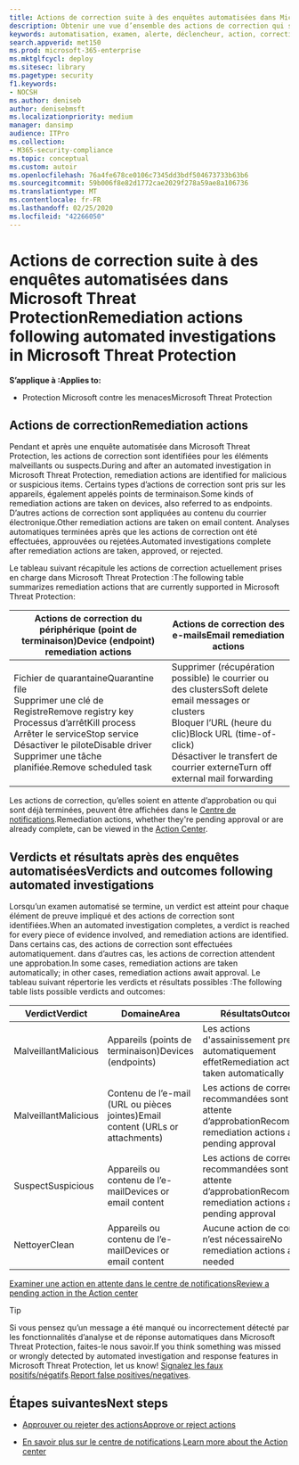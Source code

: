 ```yaml
---
title: Actions de correction suite à des enquêtes automatisées dans Microsoft Threat Protection
description: Obtenir une vue d’ensemble des actions de correction qui suivent des enquêtes automatisées dans Microsoft Threat Protection
keywords: automatisation, examen, alerte, déclencheur, action, correction
search.appverid: met150
ms.prod: microsoft-365-enterprise
ms.mktglfcycl: deploy
ms.sitesec: library
ms.pagetype: security
f1.keywords:
- NOCSH
ms.author: deniseb
author: denisebmsft
ms.localizationpriority: medium
manager: dansimp
audience: ITPro
ms.collection:
- M365-security-compliance
ms.topic: conceptual
ms.custom: autoir
ms.openlocfilehash: 76a4fe678ce0106c7345dd3bdf504673733b63b6
ms.sourcegitcommit: 59b006f8e82d1772cae2029f278a59ae8a106736
ms.translationtype: MT
ms.contentlocale: fr-FR
ms.lasthandoff: 02/25/2020
ms.locfileid: "42266050"
---
```

# <a name="remediation-actions-following-automated-investigations-in-microsoft-threat-protection"></a><span data-ttu-id="621da-104">Actions de correction suite à des enquêtes automatisées dans Microsoft Threat Protection</span><span class="sxs-lookup"><span data-stu-id="621da-104">Remediation actions following automated investigations in Microsoft Threat Protection</span></span>

<span data-ttu-id="621da-105">**S’applique à :**</span><span class="sxs-lookup"><span data-stu-id="621da-105">**Applies to:**</span></span>
- <span data-ttu-id="621da-106">Protection Microsoft contre les menaces</span><span class="sxs-lookup"><span data-stu-id="621da-106">Microsoft Threat Protection</span></span>


## <a name="remediation-actions"></a><span data-ttu-id="621da-107">Actions de correction</span><span class="sxs-lookup"><span data-stu-id="621da-107">Remediation actions</span></span>

<span data-ttu-id="621da-108">Pendant et après une enquête automatisée dans Microsoft Threat Protection, les actions de correction sont identifiées pour les éléments malveillants ou suspects.</span><span class="sxs-lookup"><span data-stu-id="621da-108">During and after an automated investigation in Microsoft Threat Protection, remediation actions are identified for malicious or suspicious items.</span></span> <span data-ttu-id="621da-109">Certains types d’actions de correction sont pris sur les appareils, également appelés points de terminaison.</span><span class="sxs-lookup"><span data-stu-id="621da-109">Some kinds of remediation actions are taken on devices, also referred to as endpoints.</span></span> <span data-ttu-id="621da-110">D’autres actions de correction sont appliquées au contenu du courrier électronique.</span><span class="sxs-lookup"><span data-stu-id="621da-110">Other remediation actions are taken on email content.</span></span> <span data-ttu-id="621da-111">Analyses automatiques terminées après que les actions de correction ont été effectuées, approuvées ou rejetées.</span><span class="sxs-lookup"><span data-stu-id="621da-111">Automated investigations complete after remediation actions are taken, approved, or rejected.</span></span>

<span data-ttu-id="621da-112">Le tableau suivant récapitule les actions de correction actuellement prises en charge dans Microsoft Threat Protection :</span><span class="sxs-lookup"><span data-stu-id="621da-112">The following table summarizes remediation actions that are currently supported in Microsoft Threat Protection:</span></span> 

|<span data-ttu-id="621da-113">Actions de correction du périphérique (point de terminaison)</span><span class="sxs-lookup"><span data-stu-id="621da-113">Device (endpoint) remediation actions</span></span>  |<span data-ttu-id="621da-114">Actions de correction des e-mails</span><span class="sxs-lookup"><span data-stu-id="621da-114">Email remediation actions</span></span>  |
|---------|---------|
|<span data-ttu-id="621da-115">Fichier de quarantaine</span><span class="sxs-lookup"><span data-stu-id="621da-115">Quarantine file</span></span><br/><span data-ttu-id="621da-116">Supprimer une clé de Registre</span><span class="sxs-lookup"><span data-stu-id="621da-116">Remove registry key</span></span><br/><span data-ttu-id="621da-117">Processus d’arrêt</span><span class="sxs-lookup"><span data-stu-id="621da-117">Kill process</span></span> <br/><span data-ttu-id="621da-118">Arrêter le service</span><span class="sxs-lookup"><span data-stu-id="621da-118">Stop service</span></span> <br/><span data-ttu-id="621da-119">Désactiver le pilote</span><span class="sxs-lookup"><span data-stu-id="621da-119">Disable driver</span></span> <br/><span data-ttu-id="621da-120">Supprimer une tâche planifiée.</span><span class="sxs-lookup"><span data-stu-id="621da-120">Remove scheduled task</span></span>      |<span data-ttu-id="621da-121">Supprimer (récupération possible) le courrier ou des clusters</span><span class="sxs-lookup"><span data-stu-id="621da-121">Soft delete email messages or clusters</span></span><br/><span data-ttu-id="621da-122">Bloquer l’URL (heure du clic)</span><span class="sxs-lookup"><span data-stu-id="621da-122">Block URL (time-of-click)</span></span><br/><span data-ttu-id="621da-123">Désactiver le transfert de courrier externe</span><span class="sxs-lookup"><span data-stu-id="621da-123">Turn off external mail forwarding</span></span>          |

<span data-ttu-id="621da-124">Les actions de correction, qu’elles soient en attente d’approbation ou qui sont déjà terminées, peuvent être affichées dans le [Centre de notifications](https://docs.microsoft.com/microsoft-365/security/mtp/mtp-action-center).</span><span class="sxs-lookup"><span data-stu-id="621da-124">Remediation actions, whether they're pending approval or are already complete, can be viewed in the [Action Center](https://docs.microsoft.com/microsoft-365/security/mtp/mtp-action-center).</span></span>

## <a name="verdicts-and-outcomes-following-automated-investigations"></a><span data-ttu-id="621da-125">Verdicts et résultats après des enquêtes automatisées</span><span class="sxs-lookup"><span data-stu-id="621da-125">Verdicts and outcomes following automated investigations</span></span>

<span data-ttu-id="621da-126">Lorsqu’un examen automatisé se termine, un verdict est atteint pour chaque élément de preuve impliqué et des actions de correction sont identifiées.</span><span class="sxs-lookup"><span data-stu-id="621da-126">When an automated investigation completes, a verdict is reached for every piece of evidence involved, and remediation actions are identified.</span></span> <span data-ttu-id="621da-127">Dans certains cas, des actions de correction sont effectuées automatiquement. dans d’autres cas, les actions de correction attendent une approbation.</span><span class="sxs-lookup"><span data-stu-id="621da-127">In some cases, remediation actions are taken automatically; in other cases, remediation actions await approval.</span></span> <span data-ttu-id="621da-128">Le tableau suivant répertorie les verdicts et résultats possibles :</span><span class="sxs-lookup"><span data-stu-id="621da-128">The following table lists possible verdicts and outcomes:</span></span>

|<span data-ttu-id="621da-129">Verdict</span><span class="sxs-lookup"><span data-stu-id="621da-129">Verdict</span></span>    |<span data-ttu-id="621da-130">Domaine</span><span class="sxs-lookup"><span data-stu-id="621da-130">Area</span></span>   |<span data-ttu-id="621da-131">Résultats</span><span class="sxs-lookup"><span data-stu-id="621da-131">Outcomes</span></span>|
|------|------|------|
|<span data-ttu-id="621da-132">Malveillant</span><span class="sxs-lookup"><span data-stu-id="621da-132">Malicious</span></span>  |<span data-ttu-id="621da-133">Appareils (points de terminaison)</span><span class="sxs-lookup"><span data-stu-id="621da-133">Devices (endpoints)</span></span>    |<span data-ttu-id="621da-134">Les actions d'assainissement prennent automatiquement effet</span><span class="sxs-lookup"><span data-stu-id="621da-134">Remediation actions are taken automatically</span></span>|
|<span data-ttu-id="621da-135">Malveillant</span><span class="sxs-lookup"><span data-stu-id="621da-135">Malicious</span></span>  |<span data-ttu-id="621da-136">Contenu de l’e-mail (URL ou pièces jointes)</span><span class="sxs-lookup"><span data-stu-id="621da-136">Email content (URLs or attachments)</span></span> | <span data-ttu-id="621da-137">Les actions de correction recommandées sont en attente d’approbation</span><span class="sxs-lookup"><span data-stu-id="621da-137">Recommended remediation actions are pending approval</span></span>|
|<span data-ttu-id="621da-138">Suspect</span><span class="sxs-lookup"><span data-stu-id="621da-138">Suspicious</span></span> |<span data-ttu-id="621da-139">Appareils ou contenu de l’e-mail</span><span class="sxs-lookup"><span data-stu-id="621da-139">Devices or email content</span></span> |<span data-ttu-id="621da-140">Les actions de correction recommandées sont en attente d’approbation</span><span class="sxs-lookup"><span data-stu-id="621da-140">Recommended remediation actions are pending approval</span></span>|
|<span data-ttu-id="621da-141">Nettoyer</span><span class="sxs-lookup"><span data-stu-id="621da-141">Clean</span></span>  |<span data-ttu-id="621da-142">Appareils ou contenu de l’e-mail</span><span class="sxs-lookup"><span data-stu-id="621da-142">Devices or email content</span></span>   |<span data-ttu-id="621da-143">Aucune action de correction n’est nécessaire</span><span class="sxs-lookup"><span data-stu-id="621da-143">No remediation actions are needed</span></span>|

[<span data-ttu-id="621da-144">Examiner une action en attente dans le centre de notifications</span><span class="sxs-lookup"><span data-stu-id="621da-144">Review a pending action in the Action center</span></span>](mtp-autoir-actions.md#review-a-pending-action-in-the-action-center)

> [!TIP]
> <span data-ttu-id="621da-145">Si vous pensez qu’un message a été manqué ou incorrectement détecté par les fonctionnalités d’analyse et de réponse automatiques dans Microsoft Threat Protection, faites-le nous savoir.</span><span class="sxs-lookup"><span data-stu-id="621da-145">If you think something was missed or wrongly detected by automated investigation and response features in Microsoft Threat Protection, let us know!</span></span> <span data-ttu-id="621da-146">[Signalez les faux positifs/négatifs](mtp-autoir-report-false-positives-negatives.md).</span><span class="sxs-lookup"><span data-stu-id="621da-146">[Report false positives/negatives](mtp-autoir-report-false-positives-negatives.md).</span></span>

## <a name="next-steps"></a><span data-ttu-id="621da-147">Étapes suivantes</span><span class="sxs-lookup"><span data-stu-id="621da-147">Next steps</span></span>

- [<span data-ttu-id="621da-148">Approuver ou rejeter des actions</span><span class="sxs-lookup"><span data-stu-id="621da-148">Approve or reject actions</span></span>](https://docs.microsoft.com/microsoft-365/security/mtp/mtp-autoir-actions)

- <span data-ttu-id="621da-149">[En savoir plus sur le centre de notifications](https://docs.microsoft.com/microsoft-365/security/mtp/mtp-action-center).</span><span class="sxs-lookup"><span data-stu-id="621da-149">[Learn more about the Action center](https://docs.microsoft.com/microsoft-365/security/mtp/mtp-action-center)</span></span>

